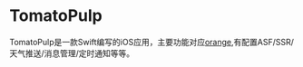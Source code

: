 # TomatoPulp

TomatoPulp是一款Swift编写的iOS应用，主要功能对应[orange](https://github.com/SWING1993/orange.git),有配置ASF/SSR/天气推送/消息管理/定时通知等等。
